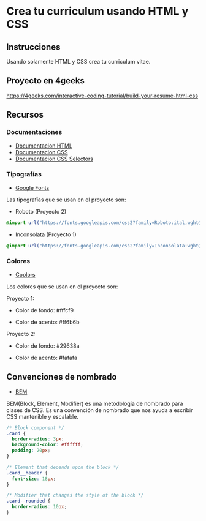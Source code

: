 # Crea tu curriculum usando HTML y CSS

## Instrucciones

Usando solamente HTML y CSS crea tu curriculum vitae.

## Proyecto en 4geeks

https://4geeks.com/interactive-coding-tutorial/build-your-resume-html-css

## Recursos

### Documentaciones

- [Documentacion HTML](https://developer.mozilla.org/en-US/docs/Web/HTML)
- [Documentacion CSS](https://developer.mozilla.org/en-US/docs/Web/CSS)
- [Documentacion CSS Selectors](https://developer.mozilla.org/en-US/docs/Web/CSS/CSS_Selectors)

### Tipografías

- [Google Fonts](https://fonts.google.com/)

Las tipografías que se usan en el proyecto son:

- Roboto (Proyecto 2)

```css
@import url("https://fonts.googleapis.com/css2?family=Roboto:ital,wght@0,100;0,300;0,400;0,500;0,700;0,900;1,100;1,300;1,400;1,500;1,700;1,900&display=swap");
```

- Inconsolata (Proyecto 1)

```css
@import url("https://fonts.googleapis.com/css2?family=Inconsolata:wght@200..900&display=swap");
```

### Colores

- [Coolors](https://coolors.co/)

Los colores que se usan en el proyecto son:

Proyecto 1:

- Color de fondo: #fffcf9

- Color de acento: #ff6b6b

Proyecto 2:

- Color de fondo: #29638a

- Color de acento: #fafafa

## Convenciones de nombrado

- [BEM](http://getbem.com/naming/)

BEM(Block, Element, Modifier) es una metodología de nombrado para clases de CSS. Es una convención de nombrado que nos ayuda a escribir CSS mantenible y escalable.

```css
/* Block component */
.card {
  border-radius: 3px;
  background-color: #ffffff;
  padding: 20px;
}

/* Element that depends upon the block */
.card__header {
  font-size: 18px;
}

/* Modifier that changes the style of the block */
.card--rounded {
  border-radius: 10px;
}
```
